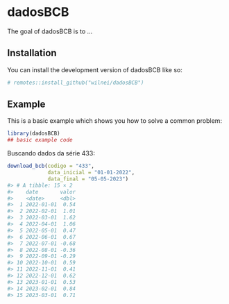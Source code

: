 
<!-- README.md is generated from README.Rmd. Please edit that file -->

# dadosBCB

<!-- badges: start -->
<!-- badges: end -->

The goal of dadosBCB is to …

## Installation

You can install the development version of dadosBCB like so:

``` r
# remotes::install_github("wilnei/dadosBCB")
```

## Example

This is a basic example which shows you how to solve a common problem:

``` r
library(dadosBCB)
## basic example code
```

Buscando dados da série 433:

``` r
download_bcb(codigo = "433",
             data_inicial = "01-01-2022",
             data_final = "05-05-2023")
#> # A tibble: 15 × 2
#>    date       valor
#>    <date>     <dbl>
#>  1 2022-01-01  0.54
#>  2 2022-02-01  1.01
#>  3 2022-03-01  1.62
#>  4 2022-04-01  1.06
#>  5 2022-05-01  0.47
#>  6 2022-06-01  0.67
#>  7 2022-07-01 -0.68
#>  8 2022-08-01 -0.36
#>  9 2022-09-01 -0.29
#> 10 2022-10-01  0.59
#> 11 2022-11-01  0.41
#> 12 2022-12-01  0.62
#> 13 2023-01-01  0.53
#> 14 2023-02-01  0.84
#> 15 2023-03-01  0.71
```
